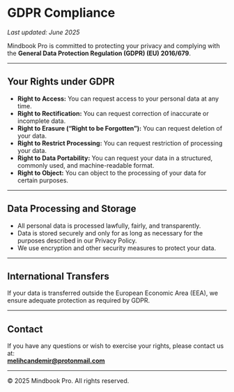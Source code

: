 # GDPR Compliance

_Last updated: June 2025_

Mindbook Pro is committed to protecting your privacy and complying with the **General Data Protection Regulation (GDPR) (EU) 2016/679**.

---

## Your Rights under GDPR

- **Right to Access:** You can request access to your personal data at any time.
- **Right to Rectification:** You can request correction of inaccurate or incomplete data.
- **Right to Erasure (“Right to be Forgotten”):** You can request deletion of your data.
- **Right to Restrict Processing:** You can request restriction of processing your data.
- **Right to Data Portability:** You can request your data in a structured, commonly used, and machine-readable format.
- **Right to Object:** You can object to the processing of your data for certain purposes.

---

## Data Processing and Storage

- All personal data is processed lawfully, fairly, and transparently.
- Data is stored securely and only for as long as necessary for the purposes described in our Privacy Policy.
- We use encryption and other security measures to protect your data.

---

## International Transfers

If your data is transferred outside the European Economic Area (EEA), we ensure adequate protection as required by GDPR.

---

## Contact

If you have any questions or wish to exercise your rights, please contact us at:  
**melihcandemir@protonmail.com**

---

© 2025 Mindbook Pro. All rights reserved.
